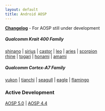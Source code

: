 ```yaml
---
layout: default
title: Android AOSP
---
```

[**Changelog**](http://fxpblog.co/aosp/changelog/) - For AOSP still under development

##### Qualcomm Krait 400 Family

[shinano](https://github.com/sonyxperiadev/device-sony-shinano) | [sirius](https://github.com/sonyxperiadev/device-sony-sirius) | [castor](https://github.com/sonyxperiadev/device-sony-castor) | [leo](https://github.com/sonyxperiadev/device-sony-leo) | [aries](https://github.com/sonyxperiadev/device-sony-aries) | [scorpion](https://github.com/sonyxperiadev/device-sony-scorpion)
<br />
[rhine](https://github.com/sonyxperiadev/device-sony-rhine) | [togari](https://github.com/sonyxperiadev/device-sony-togari) | [honami](https://github.com/sonyxperiadev/device-sony-honami) | [amami](https://github.com/sonyxperiadev/device-sony-amami)

##### Qualcomm Cortex-A7 Family

[yukon](https://github.com/sonyxperiadev/device-sony-yukon) | [tianchi](https://github.com/sonyxperiadev/device-sony-tianchi) | [seagull](https://github.com/sonyxperiadev/device-sony-seagull) | [eagle](https://github.com/sonyxperiadev/device-sony-eagle) | [flamingo](https://github.com/sonyxperiadev/device-sony-flamingo)
<br />

### Active Development

[AOSP 5.0](/aosp/aosp-5-0/) | [AOSP 4.4](/aosp/aosp-4-4/)
